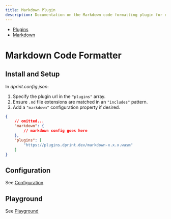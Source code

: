 ```yaml
---
title: Markdown Plugin
description: Documentation on the Markdown code formatting plugin for dprint.
---
```


<nav class="breadcrumb" aria-label="breadcrumbs">
  <ul>
    <li><a href="/plugins">Plugins</a></li>
    <li><a href="/plugins/markdown">Markdown</a></li>
  </ul>
</nav>

# Markdown Code Formatter

## Install and Setup

In _dprint.config.json_:

1. Specify the plugin url in the `"plugins"` array.
2. Ensure `.md` file extensions are matched in an `"includes"` pattern.
3. Add a `"markdown"` configuration property if desired.

```json
{
    // omitted...
    "markdown": {
        // markdown config goes here
    },
    "plugins": [
        "https://plugins.dprint.dev/markdown-x.x.x.wasm"
    ]
}
```

## Configuration

See [Configuration](/plugins/markdown/config)

## Playground

See [Playground](https://dprint.dev/playground#language/markdown)
